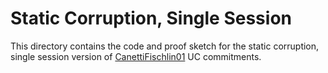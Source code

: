 # Static Corruption, Single Session

This directory contains the code and proof sketch for the static corruption, single session version of [CanettiFischlin01](https://eprint.iacr.org/2001/055.pdf) UC commitments.
